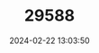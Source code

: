 ---
title: "29588"
category: "Pelophryne albotaeniata"
draft: false
date: 2024-02-22 13:03:50
languages:
  English: ["Palawan Dwarf Toad", "Palawan Toadlet", "White-striped Flathead Toad"]
---